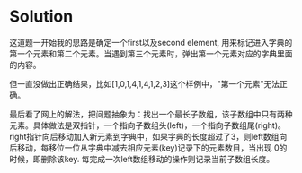 # Solution

这道题一开始我的思路是确定一个first以及second element, 用来标记进入字典的第一个元素和第二个元素。当遇到第三个元素时，弹出第一个元素对应的字典里面的内容。

但一直没做出正确结果，比如[1,0,1,4,1,4,1,2,3]这个样例中，"第一个元素"无法正确。

最后看了网上的解法，把问题抽象为：找出一个最长子数组，该子数组中只有两种元素。具体做法是双指针，一个指向子数组头(left)，一个指向子数组尾(right)。
right指针向后移动加入新元素到字典中，如果字典的长度超过了3，则left数组向后移动，每移位一位从字典中减去相应元素(key)记录下的元素数目，当出现
0的时候，即删除该key. 每完成一次left数组移动的操作则记录当前子数组长度。